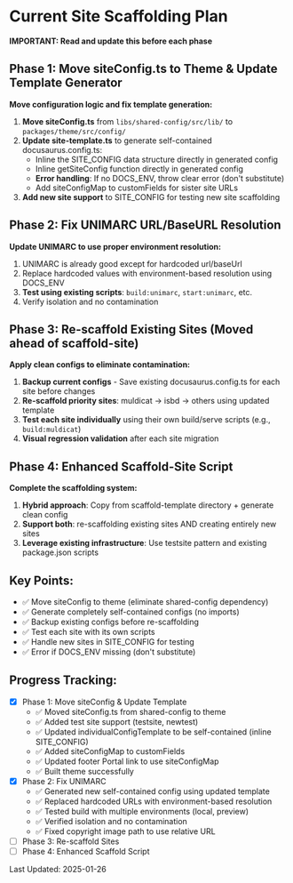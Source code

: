# Current Site Scaffolding Plan
**IMPORTANT: Read and update this before each phase**

## Phase 1: Move siteConfig.ts to Theme & Update Template Generator
**Move configuration logic and fix template generation:**

1. **Move siteConfig.ts** from `libs/shared-config/src/lib/` to `packages/theme/src/config/`
2. **Update site-template.ts** to generate self-contained docusaurus.config.ts:
   - Inline the SITE_CONFIG data structure directly in generated config
   - Inline getSiteConfig function directly in generated config
   - **Error handling**: If no DOCS_ENV, throw clear error (don't substitute)
   - Add siteConfigMap to customFields for sister site URLs
3. **Add new site support** to SITE_CONFIG for testing new site scaffolding

## Phase 2: Fix UNIMARC URL/BaseURL Resolution
**Update UNIMARC to use proper environment resolution:**

1. UNIMARC is already good except for hardcoded url/baseUrl
2. Replace hardcoded values with environment-based resolution using DOCS_ENV
3. **Test using existing scripts**: `build:unimarc`, `start:unimarc`, etc.
4. Verify isolation and no contamination

## Phase 3: Re-scaffold Existing Sites (Moved ahead of scaffold-site)
**Apply clean configs to eliminate contamination:**

1. **Backup current configs** - Save existing docusaurus.config.ts for each site before changes
2. **Re-scaffold priority sites**: muldicat → isbd → others using updated template
3. **Test each site individually** using their own build/serve scripts (e.g., `build:muldicat`)
4. **Visual regression validation** after each site migration

## Phase 4: Enhanced Scaffold-Site Script  
**Complete the scaffolding system:**

1. **Hybrid approach**: Copy from scaffold-template directory + generate clean config
2. **Support both**: re-scaffolding existing sites AND creating entirely new sites
3. **Leverage existing infrastructure**: Use testsite pattern and existing package.json scripts

## Key Points:
- ✅ Move siteConfig to theme (eliminate shared-config dependency)
- ✅ Generate completely self-contained configs (no imports)
- ✅ Backup existing configs before re-scaffolding
- ✅ Test each site with its own scripts
- ✅ Handle new sites in SITE_CONFIG for testing
- ✅ Error if DOCS_ENV missing (don't substitute)

## Progress Tracking:
- [x] Phase 1: Move siteConfig & Update Template
  - ✅ Moved siteConfig.ts from shared-config to theme
  - ✅ Added test site support (testsite, newtest) 
  - ✅ Updated individualConfigTemplate to be self-contained (inline SITE_CONFIG)
  - ✅ Added siteConfigMap to customFields
  - ✅ Updated footer Portal link to use siteConfigMap
  - ✅ Built theme successfully
- [x] Phase 2: Fix UNIMARC
  - ✅ Generated new self-contained config using updated template
  - ✅ Replaced hardcoded URLs with environment-based resolution
  - ✅ Tested build with multiple environments (local, preview)
  - ✅ Verified isolation and no contamination
  - ✅ Fixed copyright image path to use relative URL
- [ ] Phase 3: Re-scaffold Sites
- [ ] Phase 4: Enhanced Scaffold Script

Last Updated: 2025-01-26